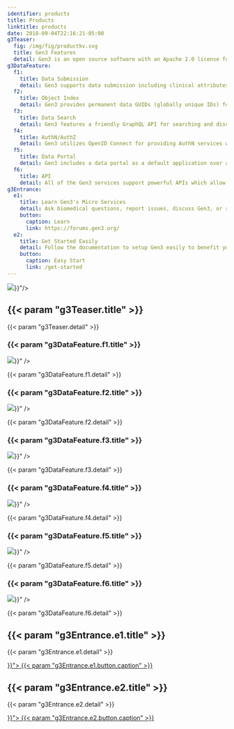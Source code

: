 ```yaml
---
identifier: products
title: Products
linktitle: products
date: 2018-09-04T22:16:21-05:00
g3Teaser:
  fig: /img/fig/productkv.svg
  title: Gen3 Features
  detail: Gen3 is an open source software with an Apache 2.0 license for colocating compute and storage in a data commons. Gen3 is agnostic to the data type and the storage location, needing, minimally, a data model, data, a secure landing page for the portal, and, a research goal in mind.
g3DataFeature:
  f1: 
    title: Data Submission
    detail: Gen3 supports data submission including clinical attributes, phenotypic information, and data files. The submissions are validated against the data dictionary to ensure all required fields are present and have appropriate data values.
  f2:
    title: Object Index
    detail: Gen3 provides permanent data GUIDs (globally unique IDs) for data objects. The service tracks the physical locations and hash of every asset (file) in the data commons object store. The Gen3 platform includes landing pages which support FAIR descriptions of the data objects.
  f3: 
    title: Data Search
    detail: Gen3 features a friendly GraphQL API for searching and discovering data. The GraphQL API enables faceted and precise searching through the flexible data model. Search capabilities enable quick and easy creation of virtual cohorts that can be exported to a manifest for data download.
  f4:
    title: AuthN/AuthZ
    detail: Gen3 utilizes OpenID Connect for providing AuthN services with AuthZ specified on a per commons basis. Currently supported identity providers include Google and Shibboleth, supporting providers such as NIH iTrust, InCommon Federation, and eduGAIN.
  f5: 
    title: Data Portal
    detail: Gen3 includes a data portal as a default application over a commons. The portal is an interactive website that allows users to explore, submit, and download data. The data portal utilizes the public APIs offered by the data commons as a demonstration to the power of Gen3.
  f6:
    title: API
    detail: All of the Gen3 services support powerful APIs which allow them to interact with each other and external users. These APIs enable extensible application development for future services and users.
g3Entrance:
  e1:
    title: Learn Gen3's Micro Services
    detail: Ask biomedical questions, report issues, discuss Gen3, or reach our for helps.
    button:
      caption: Learn
      link: https://forums.gen3.org/
  e2:
    title: Get Started Easily
    detail: Follow the documentation to setup Gen3 easily to benefit your research.
    button:
      caption: Easy Start
      link: /get-started
---
```


<section class="g3-bg__mint">
  <div class="g3-outer-wrapper g3-flex-content g3-flex-content__reverse">
    <div class="g3-col__65 g3-flex-content g3-mb-space__padding-lg-top">
      <img class="g3-img__full-width" src="{{< param "g3Teaser.fig" >}}"/>
    </div>
    <div class="g3-space__padding-lg-top g3-space__padding-lg-bottom g3-col__35">
      <div class="g3-space__wrapper-gap-left">
        <h1 class="g3-space__margin-sm-bottom">
          {{< param "g3Teaser.title" >}}
        </h1>
        <p class="g3-space__margin-sm-bottom introduction">
          {{< param "g3Teaser.detail" >}}
        </p>
      </div>
    </div>
  </div>
</section>

<section>
  <div class="g3-space__margin-lg-bottom g3-inner-wrapper">
    <div class="g3-flex-content g3-space__margin-md-top-bottom">
      <div class="g3-space__margin-sm-left-right g3-col__50">
        <h3 class="g3-text__center">{{< param "g3DataFeature.f1.title" >}}</h3>
        <img src="{{< param "g3DataFeature.f1.fig" >}}" />
        <p>
          {{< param "g3DataFeature.f1.detail" >}}
        </p>
      </div>
      <div class="g3-space__margin-sm-left-right g3-col__50">
        <h3 class="g3-text__center">{{< param "g3DataFeature.f2.title" >}}</h3>
        <img src="{{< param "g3DataFeature.f2.fig" >}}" />
        <p>
          {{< param "g3DataFeature.f2.detail" >}}
        </p>
      </div>
    </div>
    <div class="g3-flex-content g3-space__margin-md-top-bottom">
      <div class="g3-space__margin-sm-left-right g3-col__50">
        <h3 class="g3-text__center">{{< param "g3DataFeature.f3.title" >}}</h3>
        <img src="{{< param "g3DataFeature.f3.fig" >}}" />
        <p>
          {{< param "g3DataFeature.f3.detail" >}}
        </p>
      </div>
      <div class="g3-space__margin-sm-left-right g3-col__50">
        <h3 class="g3-text__center">{{< param "g3DataFeature.f4.title" >}}</h3>
        <img src="{{< param "g3DataFeature.f4.fig" >}}" />
        <p>
          {{< param "g3DataFeature.f4.detail" >}}
        </p>
      </div>
    </div>
    <div class="g3-flex-content g3-space__margin-md-top-bottom">
      <div class="g3-space__margin-sm-left-right g3-col__50">
        <h3 class="g3-text__center">{{< param "g3DataFeature.f5.title" >}}</h3>
        <img src="{{< param "g3DataFeature.f5.fig" >}}" />
        <p>
          {{< param "g3DataFeature.f5.detail" >}}
        </p>
      </div>
      <div class="g3-space__margin-sm-left-right g3-col__50">
        <h3 class="g3-text__center">{{< param "g3DataFeature.f6.title" >}}</h3>
        <img src="{{< param "g3DataFeature.f6.fig" >}}" />
        <p>
          {{< param "g3DataFeature.f6.detail" >}}
        </p>
      </div>
    </div>
  </div>
</section>

<section>
  <div class="g3-inner-wrapper g3-flex-content g3-space__margin-md-bottom">
    <div class="g3-bg__solight g3-space__padding-md g3-col__50 g3-text__center g3-space__margin-sm-left-right">
      <h2 class="g3-space__margin-sm-bottom">
        {{< param "g3Entrance.e1.title" >}}
      </h2>
      <p class="g3-space__margin-sm-bottom">
        {{< param "g3Entrance.e1.detail" >}}
      </p>
      <a class="g3-button--secondary g3-button" href="{{< param "g3Entrance.e1.button.link" >}}">
        {{< param "g3Entrance.e1.button.caption" >}}
      </a>
    </div>
    <div class="g3-bg__solight g3-space__padding-md g3-col__50 g3-text__center g3-space__margin-sm-left-right">
      <h2 class="g3-space__margin-sm-bottom">
        {{< param "g3Entrance.e2.title" >}}
      </h2>
      <p class="g3-space__margin-sm-bottom">
        {{< param "g3Entrance.e2.detail" >}}
      </p>
      <a class="g3-button--secondary g3-button" href="{{< param "g3Entrance.e2.button.link" >}}">
        {{< param "g3Entrance.e2.button.caption" >}}
      </a>
    </div>
  </div>
</section>